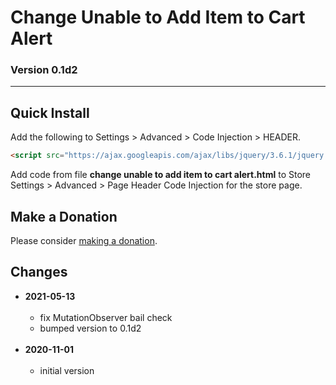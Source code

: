 # Change Unable to Add Item to Cart Alert

### Version 0.1d2

---

## Quick Install

Add the following to Settings > Advanced > Code Injection > HEADER.

```html
<script src="https://ajax.googleapis.com/ajax/libs/jquery/3.6.1/jquery.min.js"></script>
```

Add code from file **change unable to add item to cart alert.html** to Store
Settings > Advanced > Page Header Code Injection for the store page.

## Make a Donation

Please consider [making a donation](https://github.com/tomsWebConsulting/twcsl#make-a-donation).

## Changes

* **2021-05-13**
<br><br>
  * fix MutationObserver bail check
  * bumped version to 0.1d2
  <br><br>
* **2020-11-01**
<br><br>
  * initial version
